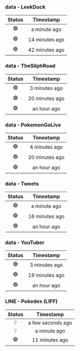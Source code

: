 ### data - LeekDuck
| Status | Timestamp |
|:------:|:---------:|
| 🟢 | a minute ago |
| 🟢 | 14 minutes ago |
| 🟢 | 42 minutes ago |

### data - TheSilphRoad
| Status | Timestamp |
|:------:|:---------:|
| 🟢 | 3 minutes ago |
| 🟢 | 20 minutes ago |
| 🟢 | an hour ago |

### data - PokemonGoLive
| Status | Timestamp |
|:------:|:---------:|
| 🟢 | 4 minutes ago |
| 🟢 | 20 minutes ago |
| 🟢 | an hour ago |

### data - Tweets
| Status | Timestamp |
|:------:|:---------:|
| 🟢 | a minute ago |
| 🟢 | 16 minutes ago |
| 🟢 | an hour ago |

### data - YouTuber
| Status | Timestamp |
|:------:|:---------:|
| 🟢 | 3 minutes ago |
| 🟢 | 19 minutes ago |
| 🟢 | an hour ago |

### LINE - Pokedex (LIFF)
| Status | Timestamp |
|:------:|:---------:|
| ❔ | a few seconds ago |
| ❔ | a minute ago |
| 🟢 | 11 minutes ago |

